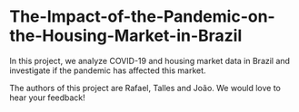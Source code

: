 # The-Impact-of-the-Pandemic-on-the-Housing-Market-in-Brazil
In this project, we analyze COVID-19 and housing market data in Brazil and investigate if the pandemic has affected this market.

The authors of this project are Rafael, Talles and João. We would love to hear your feedback!
